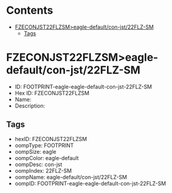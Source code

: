 



Contents
========

* [FZECONJST22FLZSM>eagle-default/con-jst/22FLZ-SM](#fzeconjst22flzsmeagle-defaultcon-jst22flz-sm)
	* [Tags](#tags)

# FZECONJST22FLZSM>eagle-default/con-jst/22FLZ-SM

- ID: FOOTPRINT-eagle-eagle-default-con-jst-22FLZ-SM
- Hex ID: FZECONJST22FLZSM
- Name: 
- Description: 

## Tags

- hexID: FZECONJST22FLZSM
- oompType: FOOTPRINT
- oompSize: eagle
- oompColor: eagle-default
- oompDesc: con-jst
- oompIndex: 22FLZ-SM
- oompName: eagle-default/con-jst/22FLZ-SM
- oompID: FOOTPRINT-eagle-eagle-default-con-jst-22FLZ-SM
